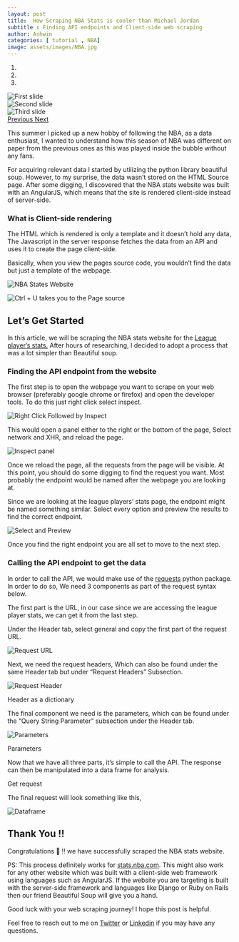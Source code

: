 ```yaml
---
layout: post
title:  How Scraping NBA Stats is cooler than Michael Jordan
subtitle : Finding API endpoints and Client-side web scraping
author: Ashwin
categories: [ tutorial , NBA]
image: assets/images/NBA.jpg
---
```


<div id="carouselExampleIndicators" class="carousel slide" data-ride="carousel">

  <ol class="carousel-indicators">
    <li data-target="#carouselExampleIndicators" data-slide-to="0" class="active"></li>
    <li data-target="#carouselExampleIndicators" data-slide-to="1"></li>
    <li data-target="#carouselExampleIndicators" data-slide-to="2"></li>
  </ol>

  <div class="carousel-inner">
    <div class="carousel-item active">
      <img class="d-block w-100" src="https://images.unsplash.com/photo-1497436072909-60f360e1d4b1?ixid=MXwxMjA3fDB8MHxwaG90by1wYWdlfHx8fGVufDB8fHw%3D&ixlib=rb-1.2.1&auto=format&fit=crop&w=1489&q=80" alt="First slide">
    </div>
    <div class="carousel-item">
      <img class="d-block w-100" src="https://images.unsplash.com/photo-1497436072909-60f360e1d4b1?ixid=MXwxMjA3fDB8MHxwaG90by1wYWdlfHx8fGVufDB8fHw%3D&ixlib=rb-1.2.1&auto=format&fit=crop&w=1489&q=80" alt="Second slide">
    </div>
    <div class="carousel-item">
      <img class="d-block w-100" src="https://images.unsplash.com/photo-1497436072909-60f360e1d4b1?ixid=MXwxMjA3fDB8MHxwaG90by1wYWdlfHx8fGVufDB8fHw%3D&ixlib=rb-1.2.1&auto=format&fit=crop&w=1489&q=80" alt="Third slide">
    </div>
  </div>
  
  <a class="carousel-control-prev" href="#carouselExampleIndicators" role="button" data-slide="prev">
    <span class="carousel-control-prev-icon" aria-hidden="true"></span>
    <span class="sr-only">Previous</span>
  </a>
  <a class="carousel-control-next" href="#carouselExampleIndicators" role="button" data-slide="next">
    <span class="carousel-control-next-icon" aria-hidden="true"></span>
    <span class="sr-only">Next</span>
  </a>

</div>

This summer I picked up a new hobby of following the NBA, as a data enthusiast, I wanted to understand how this season of NBA was different on paper from the previous ones as this was played inside the bubble without any fans.

For acquiring relevant data I started by utilizing the python library beautiful soup. However, to my surprise, the data wasn’t stored on the HTML Source page. After some digging, I discovered that the NBA stats website was built with an AngularJS, which means that the site is rendered client-side instead of server-side.

### What is Client-side rendering

The HTML which is rendered is only a template and it doesn’t hold any data, The Javascript in the server response fetches the data from an API and uses it to create the page client-side.

Basically, when you view the pages source code, you wouldn’t find the data but just a template of the webpage.

![[NBA States Website](https://stats.nba.com/players/traditional/?SeasonType=Regular%20Season&sort=PTS&dir=-1&Season=2019-20)](https://cdn-images-1.medium.com/max/2640/1*6ay35LCsJn_9UJr6OuSsHg.png)

![Ctrl + U takes you to the Page source](https://cdn-images-1.medium.com/max/2640/1*pGIksJJN5pAu6wTg2_hVtQ.png)

## Let’s Get Started

In this article, we will be scraping the NBA stats website for the [League player’s stats.](https://stats.nba.com/players/traditional/?SeasonType=Regular%20Season&sort=PTS&dir=-1&Season=2019-20) After hours of researching, I decided to adopt a process that was a lot simpler than Beautiful soup.

### Finding the API endpoint from the website

The first step is to open the webpage you want to scrape on your web browser (preferably google chrome or firefox) and open the developer tools. To do this just right click select inspect.

![Right Click Followed by Inspect](https://cdn-images-1.medium.com/max/2000/1*jG_Fmj6ERa_r_joh1bWceg.jpeg)

This would open a panel either to the right or the bottom of the page, Select network and XHR, and reload the page.

![Inspect panel](https://cdn-images-1.medium.com/max/3600/1*ex45rW_LWZVAG7fu2YehIg.jpeg)

Once we reload the page, all the requests from the page will be visible. At this point, you should do some digging to find the request you want. Most probably the endpoint would be named after the webpage you are looking at.

Since we are looking at the league players’ stats page, the endpoint might be named something similar. Select every option and preview the results to find the correct endpoint.

![Select and Preview](https://cdn-images-1.medium.com/max/3600/1*sRbHnULuPeJjQ2EM0CEGkQ.jpeg)

Once you find the right endpoint you are all set to move to the next step.

### Calling the API endpoint to get the data

In order to call the API, we would make use of the [requests](https://requests.readthedocs.io/en/master/user/quickstart/#custom-headers) python package. In order to do so, We need 3 components as part of the request syntax below.

The first part is the URL, in our case since we are accessing the league player stats, we can get it from the last step.

Under the Header tab, select general and copy the first part of the request URL.

![Request URL](https://cdn-images-1.medium.com/max/3600/1*fxWr9AiFQkdXS6Y3p0eKRw.jpeg)

Next, we need the request headers, Which can also be found under the same Header tab but under “Request Headers” Subsection.

![Request Header](https://cdn-images-1.medium.com/max/3600/1*FWkHO5B8A_0yf9Xwswp_ng.jpeg)

Header as a dictionary

The final component we need is the parameters, which can be found under the “Query String Parameter” subsection under the Header tab.

![Parameters](https://cdn-images-1.medium.com/max/3600/1*JESvDtNXW7-MsbLGyLSkwQ.jpeg)

Parameters

Now that we have all three parts, it’s simple to call the API. The response can then be manipulated into a data frame for analysis.

Get request

The final request will look something like this,

![Dataframe](https://cdn-images-1.medium.com/max/2730/1*HDoJGRdnXbEsrI1PwuDmiw.jpeg)

## Thank You !!

Congratulations 👏 !! we have successfully scraped the NBA stats website.

PS: This process definitely works for [stats.nba.com](https://stats.nba.com/). This might also work for any other website which was built with a client-side web framework using languages such as AngularJS. If the website you are targeting is built with the server-side framework and languages like Django or Ruby on Rails then our friend Beautiful Soup will give you a hand.

Good luck with your web scraping journey! I hope this post is helpful.

Feel free to reach out to me on [Twitter](https://twitter.com/AshwinMuru) or [Linkedin](https://www.linkedin.com/in/ashwinmuthiah/) if you may have any questions.
